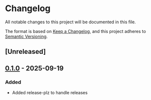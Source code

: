 # Changelog

All notable changes to this project will be documented in this file.

The format is based on [Keep a Changelog](https://keepachangelog.com/en/1.0.0/),
and this project adheres to [Semantic Versioning](https://semver.org/spec/v2.0.0.html).

## [Unreleased]

## [0.1.0](https://github.com/codersparks-aoc/cargo-advent/compare/v0.0.1...v0.1.0) - 2025-09-19

### Added

- Added release-plz to handle releases

